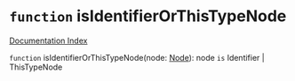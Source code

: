 # `function` isIdentifierOrThisTypeNode

[Documentation Index](../README.md)

`function` isIdentifierOrThisTypeNode(node: [Node](../private.interface.Node/README.md)): node `is` Identifier | ThisTypeNode
